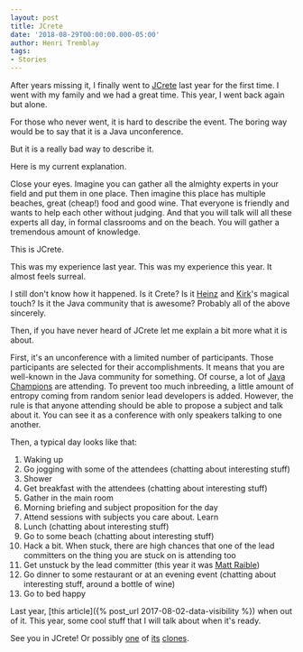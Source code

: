 ```yaml
---
layout: post
title: JCrete
date: '2018-08-29T00:00:00.000-05:00'
author: Henri Tremblay
tags:
- Stories
---
```


After years missing it, I finally went to [JCrete](http://www.jcrete.org/) last year for the first time. I went with my
family and we had a great time. This year, I went back again but alone.

For those who never went, it is hard to describe the event. The boring way would be to say that it is a Java unconference.

But it is a really bad way to describe it.

Here is my current explanation.

Close your eyes. Imagine you can gather all the almighty experts in your field and put them in one place. Then imagine
this place has multiple beaches, great (cheap!) food and good wine. That everyone is friendly and wants to help each other without judging.
And that you will talk will all these experts all day, in formal classrooms and on the beach. You will gather a tremendous amount of knowledge.

This is JCrete.  

This was my experience last year. This was my experience this year. It almost feels surreal.

I still don't know how it happened. Is it Crete? Is it [Heinz](https://www.javaspecialists.eu/) and [Kirk](http://www.kodewerk.com/)'s magical touch?
Is it the Java community that is awesome? Probably all of the above sincerely.

Then, if you have never heard of JCrete let me explain a bit more what it is about.

First, it's an unconference with a limited number of participants. Those participants are selected for their accomplishments.
It means that you are well-known in the Java community for something. Of course, a lot of [Java Champions](https://github.com/aalmiray/java-champions) are
attending. To prevent too much inbreeding, a little amount of entropy coming from random senior lead developers is added. 
However, the rule is that anyone attending should be able to propose a subject and talk about it. You can see it as a conference
with only speakers talking to one another.

Then, a typical day looks like that:

1. Waking up
2. Go jogging with some of the attendees (chatting about interesting stuff)
3. Shower
4. Get breakfast with the attendees (chatting about interesting stuff)
5. Gather in the main room
6. Morning briefing and subject proposition for the day
7. Attend sessions with subjects you care about. Learn
8. Lunch (chatting about interesting stuff)
9. Go to some beach (chatting about interesting stuff)
10. Hack a bit. When stuck, there are high chances that one of the lead committers on the thing you are stuck on is attending too
11. Get unstuck by the lead committer (this year it was [Matt Raible](https://raibledesigns.com/))
12. Go dinner to some restaurant or at an evening event (chatting about interesting stuff, around a bottle of wine)
13. Go to bed happy

Last year, [this article]({% post_url 2017-08-02-data-visibility %}) when out of it. This year, some cool stuff that I will
talk about when it's ready.

See you in JCrete! Or possibly [one](http://jalba.scot/) of [its](https://jspirit.org/) [clones](http://jonsen.jp/).
